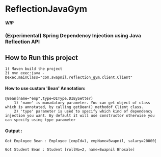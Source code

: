 # ReflectionJavaGym

##### WIP

### (Experimental) Spring Dependency Injection using Java Reflection API

## How to Run this project

	1) Maven build the project
	2) mvn exec:java -Dexec.mainClass="com.swapnil.reflection_gym.client.Client"
	
#### How to use custom 'Bean' Annotation: 

	@Bean(name="emp",type=DIType.DIBySetter)
		1) 'name' is manadatory parameter. You can get object of class which is annotated, by calling getBean() methodof Client class.
		2) 'type' parameter is used to specify which kind of dependency injection you want. By default it will use constructor otherwise you can specify using type parameter		
		
		
#### Output : 
	Got Employee Bean : Employee [empId=1, empName=Swapnil, salary=20000]
	
	Got Student Bean : Student [rollNo=2, name=Swapnil Bhosale]
			 
